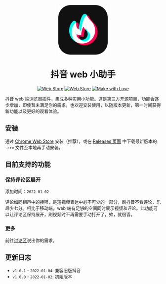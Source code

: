 <div align="center">
  <img alt="logo" src="src/assets/logo.png" width="160">
  <h1>抖音 web 小助手</h1>
  <p align="center">
    <a href="https://chrome.google.com/webstore/detail/khgcifnapfcaleokihendkolpcfgkepk"><img alt="Web Store" src="https://img.shields.io/chrome-web-store/v/khgcifnapfcaleokihendkolpcfgkepk?color=blue&label=Chrome%20Web%20Store&style=flat-square"></a>
    <a href="https://chrome.google.com/webstore/detail/khgcifnapfcaleokihendkolpcfgkepk"><img alt="Web Store" src="https://img.shields.io/chrome-web-store/users/khgcifnapfcaleokihendkolpcfgkepk?color=important&label=Users&style=flat-square"></a>
    <a href="https://github.com/douyin-helper/douyin-helper/graphs/contributors"><img alt="Make with Love" src="https://img.shields.io/static/v1?label=Make%20with&message=Love&color=critical&style=flat-square"></a>
  </p>
</div>

抖音 web 端浏览器插件，集成多种实用小功能。这是第三方开源项目，功能会逐步增加，即使暂未满足你的需求，也欢迎安装使用，以随版本更新，第一时间获得新功能以及更好的观看体验。

## 安装

通过 [Chrome Web Store](https://chrome.google.com/webstore/detail/khgcifnapfcaleokihendkolpcfgkepk) 安装（推荐），或在 [Releases 页面](https://github.com/douyin-helper/douyin-helper/releases) 中下载最新版本的 `.crx` 文件至本地再手动安装。

## 目前支持的功能

### 保持评论区展开

添加时间：`2022-01-02`

评论如同相声中的捧哏，是短视频表达中必不可少的一部分，刷抖音不看评论，乐趣少七分。相比于移动端，web 端有足够的空间同时展示视频和评论。此功能可以让评论区保持展开，刷视频时不再需要手动打开了，欸，就很香。

### 更多

前往[讨论区](https://github.com/douyin-helper/douyin-helper/discussions/categories/%E5%8A%9F%E8%83%BD%E5%BB%BA%E8%AE%AE)说出你的需求。

## 更新日志

-  `v1.0.1` - `2022-01-04`: 兼容旧版抖音
-  `v1.0.0` - `2022-01-02`: 初始版本
